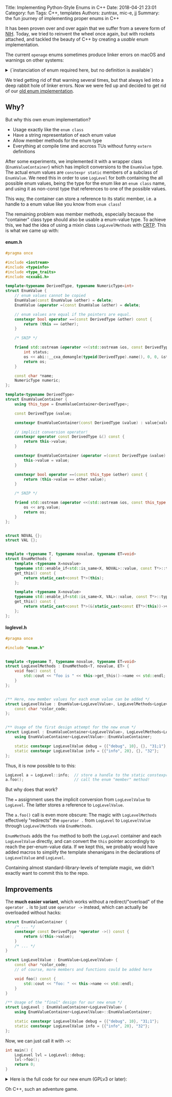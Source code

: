 Title: Implementing Python-Style Enums in C++
Date: 2018-04-21 23:01
Category: fun
Tags: C++, templates
Authors: zuntrax, mic-e, jj
Summary: the fun journey of implementing proper enums in C++

It has been proven over and over again that we suffer from a severe form of [NIH](https://en.wikipedia.org/wiki/Not_invented_here). Today, we tried to reinvent the wheel once again, but with rockets attached, and tackled the beauty of C++ by creating a *usable* enum implementation.


The current `openage` enums sometimes produce linker errors on macOS and warnings on other systems:

<details>
 <summary>(`instanciation of enum required here, but no definition is available`)</summary>
 <pre>
...
[ 35%] Building CXX object libopenage/CMakeFiles/libopenage.dir/log/stdout_logsink.cpp.o
In file included from /home/jj/devel/openage/libopenage/log/stdout_logsink.cpp:3:
In file included from /home/jj/devel/openage/libopenage/log/stdout_logsink.h:5:
In file included from /home/jj/devel/openage/libopenage/log/logsink.h:8:
In file included from /home/jj/devel/openage/libopenage/log/level.h:8:
/home/jj/devel/openage/libopenage/log/../util/enum.h:99:17: warning: instantiation of variable 'openage::util::Enum<openage::log::level_properties>::data' required here, but no definition is available [-Wundefined-var-template]
                return &this->data[this->id].second;
                              ^
/home/jj/devel/openage/libopenage/log/stdout_logsink.cpp:16:33: note: in instantiation of member function 'openage::util::Enum<openage::log::level_properties>::operator->' requested here
        std::cout << "\x1b[" << msg.lvl->colorcode << "m" << std::setw(4) << msg.lvl->name << "\x1b[m" " ";
                                       ^
/home/jj/devel/openage/libopenage/log/../util/enum.h:129:19: note: forward declaration of template entity is here
        static data_type data;
                         ^
/home/jj/devel/openage/libopenage/log/../util/enum.h:99:17: note: add an explicit instantiation declaration to suppress this warning if 'openage::util::Enum<openage::log::level_properties>::data' is explicitly instantiated in another translation unit
                return &this->data[this->id].second;
                              ^
1 warning generated.
...
 </pre>
</details>

We tried getting rid of that warning several times, but that always led into a deep rabbit hole of linker errors. Now we were fed up and decided to get rid of our [old enum implementation](https://github.com/SFTtech/openage/blob/faae03bcbfd6685b2db8bd80a63b5762bcfc490e/libopenage/util/enum.h).

## Why?

But why this own enum implementation?

* Usage exactly like the `enum class`
* Have a string representation of each enum value
* Allow member methods for the enum type
* Everything at compile time and accross TUs without funny `extern` definitions

After some experiments, we implemented it with a wrapper class (`EnumValueContainer`) which has implicit conversions to the `EnumValue` type. The actual enum values are `constexpr static` members of a subclass of `EnumValue`. We need this in order to use `LogLevel` for both containing the all possible enum values, being the type for the enum like an `enum class` name, and using it as non-const type that references to one of the possible values.

This way, the container can store a reference to its static member, i.e. a handle to a enum value like you know from `enum class`!

The remaining problem was member methods, especially because the "container" class type should also be usable a enum-value type.
To achieve this, we had the idea of using a mixin class `LogLevelMethods` with [CRTP](https://en.wikipedia.org/wiki/Curiously_recurring_template_pattern). This is what we came up with:

#### enum.h
``` cpp
#pragma once

#include <iostream>
#include <typeinfo>
#include <type_traits>
#include <cxxabi.h>

template<typename DerivedType, typename NumericType=int>
struct EnumValue {
	// enum values cannot be copied
	EnumValue(const EnumValue &other) = delete;
	EnumValue &operator =(const EnumValue &other) = delete;

	// enum values are equal if the pointers are equal.
	constexpr bool operator ==(const DerivedType &other) const {
		return (this == &other);
	}

	/* SNIP */

	friend std::ostream &operator <<(std::ostream &os, const DerivedType &arg) {
		int status;
		os << abi::__cxa_demangle(typeid(DerivedType).name(), 0, 0, &status) << "::" << arg.name;
		return os;
	}

	const char *name;
	NumericType numeric;
};

template<typename DerivedType>
struct EnumValueContainer {
	using this_type = EnumValueContainer<DerivedType>;

	const DerivedType &value;

	constexpr EnumValueContainer(const DerivedType &value) : value{value} {}

	// implicit conversion operator!
	constexpr operator const DerivedType &() const {
		return this->value;		
	}

	constexpr EnumValueContainer &operator =(const DerivedType &value) {
		this->value = value;
	}

	constexpr bool operator ==(const this_type &other) const {
		return (this->value == other.value);
	}

	/* SNIP */

	friend std::ostream &operator <<(std::ostream &os, const this_type &arg) {
		os << arg.value;
		return os;
	}
};


struct NOVAL {};
struct VAL {};


template <typename T, typename novalue, typename ET=void>
struct EnumMethods {
	template <typename X=novalue>
	typename std::enable_if<std::is_same<X, NOVAL>::value, const T*>::type
	get_this() const {
		return static_cast<const T*>(this);
	};

	template <typename X=novalue>
	typename std::enable_if<std::is_same<X, VAL>::value, const T*>::type
	get_this() const {
		return static_cast<const T*>(&(static_cast<const ET*>(this))->value);
	};
};


```

#### loglevel.h
``` cpp
#pragma once

#include "enum.h"


template <typename T, typename novalue, typename ET=void>
struct LogLevelMethods : EnumMethods<T, novalue, ET> {
	void foo() const {
		std::cout << "foo is " << this->get_this()->name << std::endl;
	}
};


/** Here, new member values for each enum value can be added */
struct LogLevelValue : EnumValue<LogLevelValue>, LogLevelMethods<LogLevelValue, NOVAL> {
	const char *color_code;
};


/** Usage of the first design attempt for the new enum */
struct LogLevel : EnumValueContainer<LogLevelValue>, LogLevelMethods<LogLevelValue, VAL, LogLevel> {
	using EnumValueContainer<LogLevelValue>::EnumValueContainer;

	static constexpr LogLevelValue debug = {{"debug", 10}, {}, "31;1"};
	static constexpr LogLevelValue info = {{"info", 20}, {}, "32"};
};
```

Thus, it is now possible to to this:
``` cpp
LogLevel a = LogLevel::info;  // store a handle to the static constexpr member!
a.foo();                      // call the enum "member" method!
```

But why does that work?

The `=` assignment uses the implicit conversion from `LogLevelValue` to `LogLevel`. The latter stores a reference to `LogLevelValue`.

The `a.foo()` call is even more obscure: The magic with `LogLevelMethods` effectively "redirects" the `operator .` from `LogLevel` to `LogLevelValue` through `LogLevelMethods` via `EnumMethods`.

`EnumMethods` adds the `foo` method to both the `LogLevel` container and each `LogLevelValue` directly, and can convert the `this` pointer accordingly to reach the per-enum-value data. If we kept this, we probably would have added macros to simplify the template shenanigans in the declarations of `LogLevelValue` and `LogLevel`.

Containing almost standard-library-levels of template magic, we didn't exactly want to commit this to the repo.


## Improvements

The **much easier variant**, which works without a redirect/"overload" of the `operator .` is to just use `operator ->` instead, which can actually be overloaded without hacks:

``` cpp
struct EnumValueContainer {
	/* ... */
	constexpr const DerivedType *operator ->() const {
		return &(this->value);
	}
	/* ... */
}

struct LogLevelValue : EnumValue<LogLevelValue> {
	const char *color_code;
	// of course, more members and functions could be added here

	void foo() const {
		std::cout << "foo: " << this->name << std::endl;
	}
}

/** Usage of the "final" design for our new enum */
struct LogLevel : EnumValueContainer<LogLevelValue> {
	using EnumValueContainer<LogLevelValue>::EnumValueContainer;

	static constexpr LogLevelValue debug = {{"debug", 10}, "31;1"};
	static constexpr LogLevelValue info = {{"info", 20}, "32"};
};
```

Now, we can just call it with `->`:

``` cpp
int main() {
	LogLevel lvl = LogLevel::debug;
	lvl->foo();
	return 0;
}
```


<details>
 <summary>Here is the full code for our new enum (GPLv3 or later):</summary>

#### Enum definition:
``` cpp
// Copyright 2018 the openage authors, GPLv3 or later.
#pragma once

#include <iostream>
#include <typeinfo>
#include <cxxabi.h>


template<typename DerivedType, typename NumericType=int>
struct EnumValue {
	// enum values cannot be copied
	EnumValue(const EnumValue &other) = delete;
	EnumValue &operator =(const EnumValue &other) = delete;

	// enum values are equal if the pointers are equal.
	constexpr bool operator ==(const DerivedType &other) const {
		return (this == &other);
	}

	constexpr bool operator !=(const DerivedType &other) const {
		return !(*this == other);
	}

	constexpr bool operator <=(const DerivedType &other) const {
		return this->numeric <= other.numeric;
	}

	constexpr bool operator <(const DerivedType &other) const {
		return this->numeric < other.numeric;
	}

	constexpr bool operator >=(const DerivedType &other) const {
		return this->numeric >= other.numeric;
	}

	constexpr bool operator >(const DerivedType &other) const {
		return this->numeric > other.numeric;
	}

	friend std::ostream &operator <<(std::ostream &os, const DerivedType &arg) {
		int status;
		os << abi::__cxa_demangle(typeid(DerivedType).name(), 0, 0, &status) << "::" << arg.name;
		return os;
	}

	const char *name;
	NumericType numeric;
};


template<typename DerivedType>
struct EnumValueContainer {
	using this_type = EnumValueContainer<DerivedType>;

	const DerivedType &value;

	constexpr EnumValueContainer(const DerivedType &value) : value{value} {}

	constexpr operator const DerivedType &() const {
		return this->value;		
	}

	constexpr EnumValueContainer &operator =(const DerivedType &value) {
		this->value = value;
	}

	constexpr const DerivedType *operator ->() const {
		return &(this->value);
	}

	constexpr bool operator ==(const this_type &other) const {
		return (this->value == other.value);
	}

	constexpr bool operator !=(const this_type &other) const {
		return (this->value != other.value);
	}

	constexpr bool operator <=(const this_type &other) const {
		return this->value <= other.value;
	}

	constexpr bool operator <(const this_type &other) const {
		return this->value < other.value;
	}

	constexpr bool operator >=(const this_type &other) const {
		return this->value >= other.value;
	}

	constexpr bool operator >(const this_type &other) const {
		return this->value > other.value;
	}

	friend std::ostream &operator <<(std::ostream &os, const this_type &arg) {
		os << arg.value;
		return os;
	}
};
```

#### Usage:
``` cpp
#pragma once

#include "enum.h"


struct LogLevelValue : EnumValue<LogLevelValue> {
	const char *color_code;

	void bar() const {
		std::cout << "bar is " << this->name << " and " << this->color_code << std::endl;
	}
};


struct LogLevel : EnumValueContainer<LogLevelValue> {
	using EnumValueContainer<LogLevelValue>::EnumValueContainer;

	static constexpr LogLevelValue debug = {{"debug", 10}, "31;1"};
	static constexpr LogLevelValue info = {{"info", 20}, "32"};
};

int main() {
	LogLevel l = LogLevel::debug;
	std::cout << l << " => " << l->bar() << std::endl;
	std::cout << (LogLevel::debug < LogLevel::info) << std::endl;

	return 0;
}
```

</details>

Oh C++, such an adventure game.

